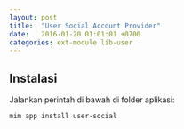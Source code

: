 ```yaml
---
layout: post
title:  "User Social Account Provider"
date:   2016-01-20 01:01:01 +0700
categories: ext-module lib-user
---
```


## Instalasi

Jalankan perintah di bawah di folder aplikasi:

```
mim app install user-social
```
